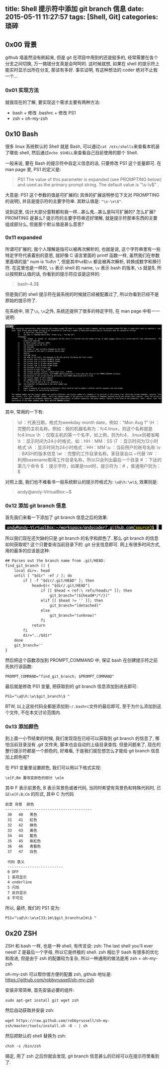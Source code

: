 title: Shell 提示符中添加 git branch 信息
date: 2015-05-11 11:27:57
tags: [Shell, Git]
categories: 琐碎
---

## 0x00 背景

github 墙虽然没有刷起来, 但是 git 在项目中用到的还是挺多的, 经常需要在各个分支之间切换, 万一搞错分支真是会呵呵的. 这时候就想, 如果在 shell 的提示符上能实时显示出所在分支, 那该有多好. 事实证明, 有这种想法的 coder 绝对不止我一个...

### 0x01 实现方法

就我现在的了解, 要实现这个需求主要有两种方法:

 - bash + 修改 .bashrc + 修改 PS1
 - zsh + oh-my-zsh

<!-- more -->

## 0x10 Bash

很多 linux 系统默认的 Shell 就是 Bash, 可以通过` cat /etc/shells `来查看本机装了哪些 shell, 然后通过` echo $SHELL `来查看自己目前使用的那个 Shell.

一般来说, 要在 Bash 的提示符中自定义信息的话, 只要修改 PS1 这个变量即可. 在 man page 里, PS1 的定义是:

> PS1    The value of this parameter is expanded (see PROMPTING below) and used as the primary prompt string.  The default value is "\s-\v\$" .

大意是: PS1 这个参数的值是可扩展的( 具体的扩展说明参见下文对 PROMPTING 的说明), 并且是提示符的主要字符串. 其默认值是: `"\s-\v\$"`. 

说到这里, 估计大部分童鞋都和我一样...甚么鬼...甚么是叫可扩展的? 怎么扩展? PROMTING 是甚么? 提示符的主要字符串还好理解, 就是提示符那串东西的主要组成部分么, 但是那个默认值是甚么意思?

### 0x11 expanded

所谓可扩展的, 我个人理解是指可以被再次解析的, 也就是说, 这个字符串里有一些特定字符代表着别的意思, 就好像 C 语言里面的 printf 函数一样, 虽然我们在参数里面填的是" num is %d\n ", 但是其中`%d`和`\n` 都会被再次解析, 转换成数字和换行符. 在这里也是一样的, `\s` 表示 shell 的 name, `\v` 表示 bash 的版本, `\$` 就是$, 所以按照默认值的话, 你看到的提示符应该是这样的:

> bash-4.3$

但是我们的 shell 提示符在装系统的时候就已经被配置过了, 所以你看到已经不是原始的提示符了.

在系统中, 除了`\s`, `\v`之外, 系统还提供了很多的特定字符, 在 man page 中有一一说明:

![](/images/add-git-branch-info/man-page.png)

其中, 常用的一下有:

> \d ：代表日期，格式为weekday month date，例如："Mon Aug 1"
> \H ：完整的主机名称。例如：我的机器名称为：fc4.linux，则这个名称就是fc4.linux
> \h ：仅取主机的第一个名字，如上例，则为fc4，.linux则被省略
> \t ：显示时间为24小时格式，如：HH：MM：SS
> \T ：显示时间为12小时格式
> \A ：显示时间为24小时格式：HH：MM
> \u ：当前用户的账号名称
> \v ：BASH的版本信息
> \w ：完整的工作目录名称。家目录会以 ~代替
> \W ：利用basename取得工作目录名称，所以只会列出最后一个目录
> \# ：下达的第几个命令
> \$ ：提示字符，如果是root时，提示符为：# ，普通用户则为：$

对照上面, 我们也不难看书一般系统默认的提示符格式为: ` \u@\h:\w\$ `, 效果则是: 

> andy@andy-VirtualBox:~$

### 0x12 添加 git branch 信息

首先我们来看一下添加了 git branch 信息之后的效果:

![](/images/add-git-branch-info/bash.png)

所以我们现在还欠缺的只是 git branch 的名字和颜色了. 那么 git branch 的信息如何获取呢? 这个只要查询当前目录下的 .git 分支信息即可. 网上有很多时间方式, 用的最多的应该是这种:


```
## Parses out the branch name from .git/HEAD:
find_git_branch () {
    local dir=. head
    until [ "$dir" -ef / ]; do
        if [ -f "$dir/.git/HEAD" ]; then
            head=$(< "$dir/.git/HEAD")
                if [[ $head = ref:\ refs/heads/* ]]; then
                    git_branch="(${head#*/*/})"
                elif [[ $head != '' ]]; then
                    git_branch="(detached)"
                else
                    git_branch="(unknow)"
                fi
            return
        fi
        dir="../$dir"
    done
    git_branch=''
}
```

然后把这个函数添加到 PROMPT_COMMAND 中, 保证 bash 在创建提示符之前先执行该函数:

```
PROMPT_COMMAND="find_git_branch; $PROMPT_COMMAND"
```

最后就是修改 PS1 变量, 把获取到的 git branch 信息添加到进去即可:

```
PS1="\u@\h:\w\$git_branch\$ "
```

BTW, 以上这些代码全都是添加到`~/.bashrc`文件的最后即可, 至于为什么添加到这个文件, 不在本文讨论范围内.

### 0x13 添加颜色

到上面一小节结束的时候, 我们发现现在已经可以获取到 git branch 的信息了, 哪怕当前目录没有 .git 文件夹, 脚本也会自动的上级目录查找. 但是问题来了, 现在的整行提示符都是一个颜色的, 好难看, 于是我们就在想怎么才能给 git branch 信息加上颜色呢?

在 PS1 变量里设置颜色, 我们可以用以下格式实现:

```
\e[F;Bm 要改变颜色的部分 \e[m
```

其中 F 表示前景色, B 表示背景色或者代码, 当同时希望有背景色和特殊代码时, 已以`\e[F;B;Cm` 的形式, 其中 C 为代码 

```
前景 背景  颜色
---------------------------------------
 30   40   黑色
 31   41   紅色
 32   42   綠色
 33   43   黃色
 34   44   藍色
 35   45   紫紅色
 36   46   青藍色
 37   47   白色

 代码 意义
 -------------------------
 0 OFF
 1 高亮显示
 4 underline
 5 闪烁
 7 反白显示
 8 不可见
```

所以, 最终, 我们的 PS1 变为:

```
PS1="\u@\h:\w\e[33;1m\$git_branch\e[m\$ "
```

## 0x20 ZSH

ZSH 和 bash 一样, 也是一种 shell, 有传言说: zsh: The last shell you'll ever need! Z 是最后一个字母, 所以它是终极的 shell. zsh 相比于 bash 有很多的优化和改进, 但是由于 zsh 的配置较为复杂, 所以一种通用的做法是用 zsh + oh-my-zsh

oh-my-zsh 可以帮你很方便的配置 zsh, github 地址是: https://github.com/robbyrussell/oh-my-zsh

安装非常简单, 首先安装必要的组件: 

`sudo apt-get install git wget zsh`

然后自动获取并安装 zsh:

`wget https://raw.github.com/robbyrussell/oh-my-zsh/master/tools/install.sh -O - | sh`

然后把默认的 shell 替换为 zsh:

`chsh -s /bin/zsh`

搞定, 用了 zsh 之后你就会发现, git branch 信息甚么的已经可以在提示符里看到了.

